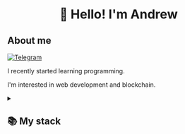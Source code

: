 <h1 align="center">👋 Hello! I'm Andrew </h1>


## About me
[![Telegram](https://img.shields.io/badge/-Telegram-2CA5E0?style=flat&logo=telegram&logoColor=white)](https://tlgg.ru/andrewapp)

I recently started learning programming.

I'm interested in web development and blockchain.

<details align="left">
  <summary><h2><b>📚 My stack</b></h2></summary>
  <p>
    <h3>Langs</h3>
    <img src="https://skillicons.dev/icons?i=py,html,css,js,solidity,mysql,=7" />
    <h3>Frameworks / Tools</h3>
    <img src="https://skillicons.dev/icons?i=linux,githubactions,django,docker,git,=7" />
  </p>
</details>

